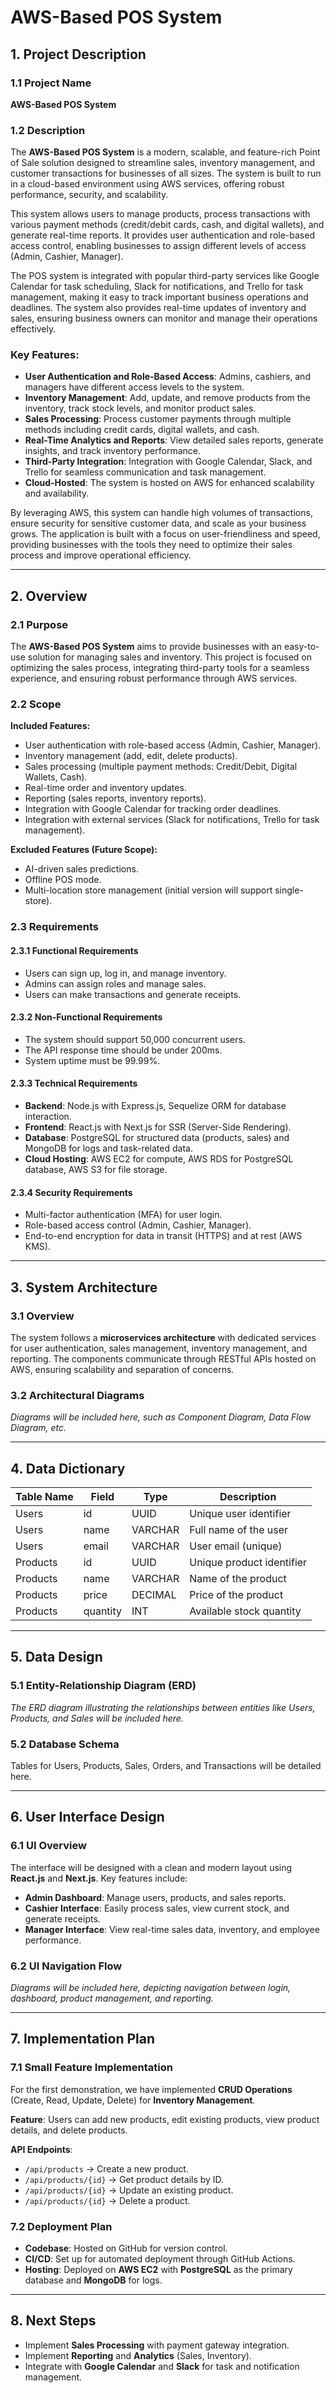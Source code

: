 # AWS-Based POS System

## 1. Project Description

### 1.1 Project Name

**AWS-Based POS System**

### 1.2 Description

The **AWS-Based POS System** is a modern, scalable, and feature-rich Point of Sale solution designed to streamline sales, inventory management, and customer transactions for businesses of all sizes. The system is built to run in a cloud-based environment using AWS services, offering robust performance, security, and scalability.

This system allows users to manage products, process transactions with various payment methods (credit/debit cards, cash, and digital wallets), and generate real-time reports. It provides user authentication and role-based access control, enabling businesses to assign different levels of access (Admin, Cashier, Manager).

The POS system is integrated with popular third-party services like Google Calendar for task scheduling, Slack for notifications, and Trello for task management, making it easy to track important business operations and deadlines. The system also provides real-time updates of inventory and sales, ensuring business owners can monitor and manage their operations effectively.

### Key Features:
- **User Authentication and Role-Based Access**: Admins, cashiers, and managers have different access levels to the system.
- **Inventory Management**: Add, update, and remove products from the inventory, track stock levels, and monitor product sales.
- **Sales Processing**: Process customer payments through multiple methods including credit cards, digital wallets, and cash.
- **Real-Time Analytics and Reports**: View detailed sales reports, generate insights, and track inventory performance.
- **Third-Party Integration**: Integration with Google Calendar, Slack, and Trello for seamless communication and task management.
- **Cloud-Hosted**: The system is hosted on AWS for enhanced scalability and availability.

By leveraging AWS, this system can handle high volumes of transactions, ensure security for sensitive customer data, and scale as your business grows. The application is built with a focus on user-friendliness and speed, providing businesses with the tools they need to optimize their sales process and improve operational efficiency.

---

## 2. Overview

### 2.1 Purpose

The **AWS-Based POS System** aims to provide businesses with an easy-to-use solution for managing sales and inventory. This project is focused on optimizing the sales process, integrating third-party tools for a seamless experience, and ensuring robust performance through AWS services.

### 2.2 Scope

**Included Features:**

- User authentication with role-based access (Admin, Cashier, Manager).
- Inventory management (add, edit, delete products).
- Sales processing (multiple payment methods: Credit/Debit, Digital Wallets, Cash).
- Real-time order and inventory updates.
- Reporting (sales reports, inventory reports).
- Integration with Google Calendar for tracking order deadlines.
- Integration with external services (Slack for notifications, Trello for task management).

**Excluded Features (Future Scope):**

- AI-driven sales predictions.
- Offline POS mode.
- Multi-location store management (initial version will support single-store).

### 2.3 Requirements

#### 2.3.1 Functional Requirements

- Users can sign up, log in, and manage inventory.
- Admins can assign roles and manage sales.
- Users can make transactions and generate receipts.

#### 2.3.2 Non-Functional Requirements

- The system should support 50,000 concurrent users.
- The API response time should be under 200ms.
- System uptime must be 99.99%.

#### 2.3.3 Technical Requirements

- **Backend**: Node.js with Express.js, Sequelize ORM for database interaction.
- **Frontend**: React.js with Next.js for SSR (Server-Side Rendering).
- **Database**: PostgreSQL for structured data (products, sales) and MongoDB for logs and task-related data.
- **Cloud Hosting**: AWS EC2 for compute, AWS RDS for PostgreSQL database, AWS S3 for file storage.
  
#### 2.3.4 Security Requirements

- Multi-factor authentication (MFA) for user login.
- Role-based access control (Admin, Cashier, Manager).
- End-to-end encryption for data in transit (HTTPS) and at rest (AWS KMS).

---

## 3. System Architecture

### 3.1 Overview

The system follows a **microservices architecture** with dedicated services for user authentication, sales management, inventory management, and reporting. The components communicate through RESTful APIs hosted on AWS, ensuring scalability and separation of concerns.

### 3.2 Architectural Diagrams

*Diagrams will be included here, such as Component Diagram, Data Flow Diagram, etc.*

---

## 4. Data Dictionary

| Table Name | Field     | Type   | Description |
|------------|-----------|--------|-------------|
| Users      | id        | UUID   | Unique user identifier |
| Users      | name      | VARCHAR| Full name of the user |
| Users      | email     | VARCHAR| User email (unique) |
| Products   | id        | UUID   | Unique product identifier |
| Products   | name      | VARCHAR| Name of the product |
| Products   | price     | DECIMAL| Price of the product |
| Products   | quantity  | INT    | Available stock quantity |

---

## 5. Data Design

### 5.1 Entity-Relationship Diagram (ERD)

*The ERD diagram illustrating the relationships between entities like Users, Products, and Sales will be included here.*

### 5.2 Database Schema

Tables for Users, Products, Sales, Orders, and Transactions will be detailed here.

---

## 6. User Interface Design

### 6.1 UI Overview

The interface will be designed with a clean and modern layout using **React.js** and **Next.js**. Key features include:

- **Admin Dashboard**: Manage users, products, and sales reports.
- **Cashier Interface**: Easily process sales, view current stock, and generate receipts.
- **Manager Interface**: View real-time sales data, inventory, and employee performance.

### 6.2 UI Navigation Flow

*Diagrams will be included here, depicting navigation between login, dashboard, product management, and reporting.*

---

## 7. Implementation Plan

### 7.1 Small Feature Implementation

For the first demonstration, we have implemented **CRUD Operations** (Create, Read, Update, Delete) for **Inventory Management**.

**Feature**: Users can add new products, edit existing products, view product details, and delete products.

**API Endpoints**:

- `/api/products` → Create a new product.
- `/api/products/{id}` → Get product details by ID.
- `/api/products/{id}` → Update an existing product.
- `/api/products/{id}` → Delete a product.

### 7.2 Deployment Plan

- **Codebase**: Hosted on GitHub for version control.
- **CI/CD**: Set up for automated deployment through GitHub Actions.
- **Hosting**: Deployed on **AWS EC2** with **PostgreSQL** as the primary database and **MongoDB** for logs.
  
---

## 8. Next Steps

- Implement **Sales Processing** with payment gateway integration.
- Implement **Reporting** and **Analytics** (Sales, Inventory).
- Integrate with **Google Calendar** and **Slack** for task and notification management.
